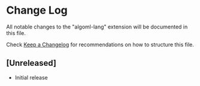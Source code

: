 # Change Log

All notable changes to the "algoml-lang" extension will be documented in this file.

Check [Keep a Changelog](http://keepachangelog.com/) for recommendations on how to structure this file.

## [Unreleased]

- Initial release